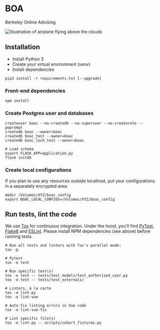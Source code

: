 # BOA

Berkeley Online Advising

![Illustration of airplane flying above the clouds](src/assets/boa-stratocruiser.jpg)

## Installation

* Install Python 3
* Create your virtual environment (venv)
* Install dependencies

```
pip3 install -r requirements.txt [--upgrade]
```

### Front-end dependencies

```
npm install
```

### Create Postgres user and databases

```
createuser boac --no-createdb --no-superuser --no-createrole --pwprompt
createdb boac --owner=boac
createdb boac_test --owner=boac
createdb boac_loch_test --owner=boac

# Load schema
export FLASK_APP=application.py
flask initdb
```

### Create local configurations

If you plan to use any resources outside localhost, put your configurations in a separately encrypted area:

```
mkdir /Volumes/XYZ/boac_config
export BOAC_LOCAL_CONFIGS=/Volumes/XYZ/boac_config
```

## Run tests, lint the code

We use [Tox](https://tox.readthedocs.io) for continuous integration. Under the hood, you'll find [PyTest](https://docs.pytest.org), [Flake8](http://flake8.pycqa.org) and [ESLint](https://eslint.org/). Please install NPM dependencies (see above) before running tests.
```
# Run all tests and linters with Tox's parallel mode:
tox -p

# Pytest
tox -e test

# Run specific test(s)
tox -e test -- tests/test_models/test_authorized_user.py
tox -e test -- tests/test_externals/

# Linters, à la carte
tox -e lint-py
tox -e lint-vue

# Auto-fix linting errors in Vue code
tox -e lint-vue-fix

# Lint specific file(s)
tox -e lint-py -- scripts/cohort_fixtures.py
```
